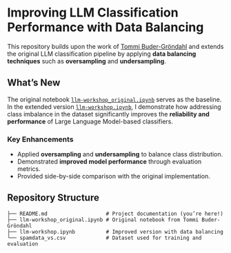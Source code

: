 # Improving LLM Classification Performance with Data Balancing

This repository builds upon the work of [Tommi Buder-Gröndahl](https://github.com/tombgro/llm-workshop) and extends the original LLM classification pipeline by applying **data balancing techniques** such as **oversampling** and **undersampling**.

## What’s New

The original notebook [`llm-workshop_original.ipynb`](llm-workshop_original.ipynb) serves as the baseline. In the extended version [`llm-workshop.ipynb`](llm-workshop.ipynb), I demonstrate how addressing class imbalance in the dataset significantly improves the **reliability and performance** of Large Language Model-based classifiers.

### Key Enhancements

- Applied **oversampling** and **undersampling** to balance class distribution.
- Demonstrated **improved model performance** through evaluation metrics.
- Provided side-by-side comparison with the original implementation.

## Repository Structure
```text
├── README.md                   # Project documentation (you’re here!)
├── llm-workshop_original.ipynb # Original notebook from Tommi Buder-Gröndahl
├── llm-workshop.ipynb          # Improved version with data balancing
└── spamdata_vs.csv             # Dataset used for training and evaluation
      
